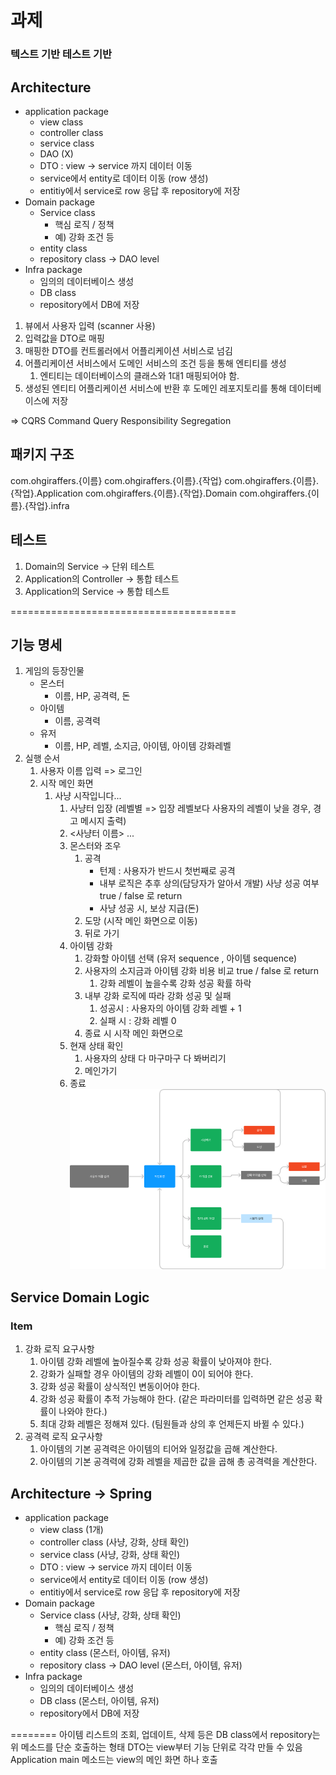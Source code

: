 # 과제
### 텍스트 기반 테스트 기반

## Architecture
- application package
    - view class
    - controller class
    - service class
    - DAO (X)
    - DTO : view -> service 까지 데이터 이동
    - service에서 entity로 데이터 이동 (row 생성)
    - entitiy에서 service로 row 응답 후 repository에 저장
- Domain package
    - Service class
        - 핵심 로직 / 정책
        - 예) 강화 조건 등
    - entity class
    - repository class -> DAO level
- Infra package
    - 임의의 데이터베이스 생성
    - DB class
    - repository에서 DB에 저장

1. 뷰에서 사용자 입력 (scanner 사용)
2. 입력값을 DTO로 매핑
3. 매핑한 DTO를 컨트롤러에서 어플리케이션 서비스로 넘김
4. 어플리케이션 서비스에서 도메인 서비스의 조건 등을 통해 엔티티를 생성
    1. 엔티티는 데이터베이스의 클래스와 1대1 매핑되어야 함.
5. 생성된 엔티티 어플리케이션 서비스에 반환 후 도메인 레포지토리를 통해 데이터베이스에 저장

=> CQRS Command Query Responsibility Segregation

## 패키지 구조
com.ohgiraffers.{이름}
com.ohgiraffers.{이름}.{작업}
com.ohgiraffers.{이름}.{작업}.Application
com.ohgiraffers.{이름}.{작업}.Domain
com.ohgiraffers.{이름}.{작업}.infra

## 테스트
1. Domain의 Service -> 단위 테스트
2. Application의 Controller -> 통합 테스트
3. Application의 Service -> 통합 테스트

=======================================

## 기능 명세
1. 게임의 등장인물
    - 몬스터
        - 이름, HP, 공격력, 돈
    - 아이템
        - 이름, 공격력
    - 유저
        - 이름, HP, 레벨, 소지금, 아이템, 아이템 강화레벨
2. 실행 순서
    1. 사용자 이름 입력 => 로그인
    2. 시작 메인 화면 
       1. 사냥 시작입니다...
          1. 사냥터 입장 (레벨별 => 입장 레벨보다 사용자의 레벨이 낮을 경우, 경고 메시지 출력)
            1. <사냥터 이름>
                 ...
            2. 몬스터와 조우
                1. 공격
                     - 턴제 : 사용자가 반드시 첫번째로 공격
                     - 내부 로직은 추후 상의(담당자가 알아서 개발) 사냥 성공 여부 true / false 로 return
                     - 사냥 성공 시, 보상 지급(돈)
                2. 도망 (시작 메인 화면으로 이동)
                2. 뒤로 가기
            2. 아이템 강화
                1. 강화할 아이템 선택 (유저 sequence , 아이템 sequence)
                2. 사용자의 소지금과 아이템 강화 비용 비교 true / false 로 return
                    1. 강화 레벨이 높을수록 강화 성공 확률 하락
                3. 내부 강화 로직에 따라 강화 성공 및 실패
                    1. 성공시 : 사용자의 아이템 강화 레벨 + 1
                    2. 실패 시 : 강화 레벨 0
                4. 종료 시 시작 메인 화면으로
            3. 현재 상태 확인
                1. 사용자의 상태 다 마구마구 다 봐버리기
                2. 메인가기
            4. 종료
![KakaoTalk_Image_2023-06-14-17-31-14.png](KakaoTalk_Image_2023-06-14-17-31-14.png)

## Service Domain Logic
### Item
1. 강화 로직 요구사항
   1. 아이템 강화 레벨에 높아질수록 강화 성공 확률이 낮아져야 한다.
   2. 강화가 실패할 경우 아이템의 강화 레벨이 0이 되어야 한다.
   3. 강화 성공 확률이 상식적인 변동이어야 한다.
   4. 강화 성공 확률이 추적 가능해야 한다. (같은 파라미터를 입력하면 같은 성공 확률이 나와야 한다.)
   5. 최대 강화 레벨은 정해져 있다. (팀원들과 상의 후 언제든지 바뀔 수 있다.)
2. 공격력 로직 요구사항
   1. 아이템의 기본 공격력은 아이템의 티어와 일정값을 곱해 계산한다.
   2. 아이템의 기본 공격력에 강화 레벨을 제곱한 값을 곱해 총 공격력을 계산한다.


## Architecture -> Spring
- application package
    - view class (1개)
    - controller class (사냥, 강화, 상태 확인)
    - service class (사냥, 강화, 상태 확인)
    - DTO : view -> service 까지 데이터 이동
    - service에서 entity로 데이터 이동 (row 생성)
    - entitiy에서 service로 row 응답 후 repository에 저장
- Domain package
    - Service class (사냥, 강화, 상태 확인)
        - 핵심 로직 / 정책
        - 예) 강화 조건 등
    - entity class (몬스터, 아이템, 유저)
    - repository class -> DAO level (몬스터, 아이템, 유저)
- Infra package
    - 임의의 데이터베이스 생성
    - DB class (몬스터, 아이템, 유저)
    - repository에서 DB에 저장


========
아이템 리스트의 조회, 업데이트, 삭제 등은 DB class에서
repository는 위 메소드를 단순 호출하는 형태
DTO는 view부터 기능 단위로 각각 만들 수 있음
Application main 메소드는 view의 메인 화면 하나 호출 
